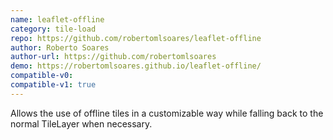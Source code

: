 ```yaml
---
name: leaflet-offline
category: tile-load
repo: https://github.com/robertomlsoares/leaflet-offline
author: Roberto Soares
author-url: https://github.com/robertomlsoares
demo: https://robertomlsoares.github.io/leaflet-offline/
compatible-v0:
compatible-v1: true
---
```


Allows the use of offline tiles in a customizable way while falling back to the normal TileLayer when necessary.
